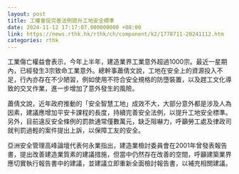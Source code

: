 ```yaml
---
layout: post
title: 工權會促完善法例提升工地安全標準
date: 2024-11-12 17:17:07.000000000 +08:00
link: https://news.rthk.hk/rthk/ch/component/k2/1778711-20241112.htm
categories: rthk
---
```


工業傷亡權益會表示，今年上半年，建造業界工業意外超過1000宗。最近一星期內，已經發生3宗致命工業意外。總幹事蕭倩文說，工地在安全上的資源投入不足，行內亦存在不少陋習，例如使用不符合安全規格的防墮裝置，以及趕工文化導致的交叉作業，進一步增加了意外發生的風險。

蕭倩文說，近年政府推動的「安全智慧工地」成效不大，大部分意外都是涉及人為因素，建議應增加平安卡課程的長度，持續完善安全法例，以提升工地安全標準。另外，目前違反安全條例的罰款通常僅數萬元，缺乏阻嚇力，呼籲勞工處及律政司就判罰過輕的案件提出上訴，以保障工友的安全。

亞洲安全管理高峰論壇代表何永業指出，建造業檢討委員會在2001年曾發表報告書，提出改善建造業質素的建議措施，但當中仍然存在改善的空間，呼籲建築業界應切實執行報告書中的建議，並建議立即重新全面檢討報告書，以補充相關建議。
